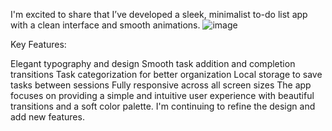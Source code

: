 I'm excited to share that I’ve developed a sleek, minimalist to-do list app with a clean interface and smooth animations.
![image](https://github.com/user-attachments/assets/9e4ae6da-63d2-4a13-be8b-4ac16ea53923)


Key Features:

Elegant typography and design
Smooth task addition and completion transitions
Task categorization for better organization
Local storage to save tasks between sessions
Fully responsive across all screen sizes
The app focuses on providing a simple and intuitive user experience with beautiful transitions and a soft color palette. I'm continuing to refine the design and add new features.


